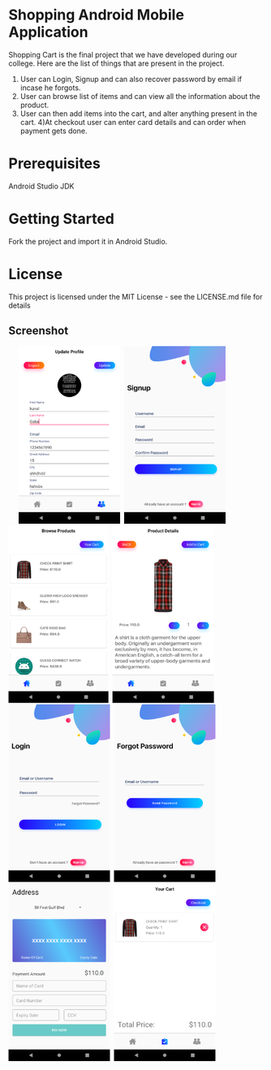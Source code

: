 # Shopping Android Mobile Application

Shopping Cart is the final project that we have developed during our college. Here are the list of things that are present in the project.
1) User can Login, Signup and can also recover password by email if incase he forgots.
2) User can browse list of items and can view all the information about the product.
3) User can then add items into the cart, and alter anything present in the cart.
4)At checkout user can enter card details and can order when payment gets done.

# Prerequisites
Android Studio
JDK
# Getting Started
Fork the project and import it in Android Studio.

# License
This project is licensed under the MIT License - see the LICENSE.md file for details

## Screenshot
&nbsp;&nbsp;&nbsp;&nbsp;
<img src="https://github.com/kunalgaba4/Group5_FinalProject_W2019_MAD3125/blob/master/Images/UserDetails.png" height="350" width="200"/>&nbsp;&nbsp;<img src="https://github.com/kunalgaba4/Group5_FinalProject_W2019_MAD3125/blob/master/Images/SignupScreen.png" height="350" width="200"/>&nbsp;&nbsp;<img src="https://github.com/kunalgaba4/Group5_FinalProject_W2019_MAD3125/blob/master/Images/ProductsScreen.png" height="350" width=“200”/>&nbsp;&nbsp;<img src="https://github.com/kunalgaba4/Group5_FinalProject_W2019_MAD3125/blob/master/Images/ProductDesc%20Screen.png" height="350" width="200"/>
&nbsp;&nbsp;&nbsp;&nbsp;<img src="https://github.com/kunalgaba4/Group5_FinalProject_W2019_MAD3125/blob/master/Images/Loginscreen.png" height="350" width="200"/>&nbsp;&nbsp;<img src="https://github.com/kunalgaba4/Group5_FinalProject_W2019_MAD3125/blob/master/Images/Forgotscreen.png" height="350" width="200"/>&nbsp;&nbsp;<img src="https://github.com/kunalgaba4/Group5_FinalProject_W2019_MAD3125/blob/master/Images/CheckoutScreen.png" height="350" width="200"/>&nbsp;&nbsp;<img src="https://github.com/kunalgaba4/Group5_FinalProject_W2019_MAD3125/blob/master/Images/CartScreen.png" height="350" width="200"/>


